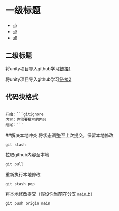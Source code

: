 # 一级标题
- 点
- 点
- 点
## 二级标题
将unity项目导入github学习[链接1]

将unity项目导入github学习[链接2]

[链接1]:https://www.bilibili.com/video/BV1DG4y1n7md?spm_id_from=333.788.videopod.sections&vd_source=e63dfb917f28c876d5f81989de3455d8
[链接2]:https://www.bilibili.com/video/BV1id4y1c7AZ?spm_id_from=333.788.videopod.sections&vd_source=e63dfb917f28c876d5f81989de3455d8

## 代码块格式
```gitignore

开始：```gitignore
内容：你需要撰写的内容
结尾：```
```
##解决本地冲突
将状态调整至上次提交，保留本地修改
```
git stash
```

拉取github内容至本地
```
git pull
```

重新执行本地修改
```
git stash pop
```

将本地修改提交（假设你当前在分支 `main`上）
```
git push origin main
```